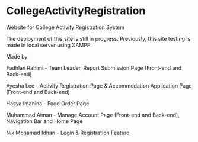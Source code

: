 # CollegeActivityRegistration
Website for College Activity Registration System

The deployment of this site is still in progress. Previously, this site testing is made in local server using XAMPP.

Made by:

Fadhlan Rahimi - Team Leader, Report Submission Page (Front-end and Back-end)

Ayesha Lee - Activity Registration Page & Accommodation Application Page (Front-end and Back-end)

Hasya Imanina - Food Order Page

Muhammad Aiman - Manage Account Page (Front-end and Back-end), Navigation Bar and Home Page

Nik Mohamad Idhan - Login & Registration Feature
